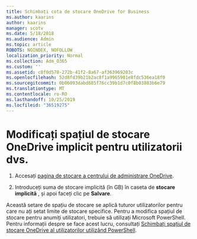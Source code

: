 ```yaml
---
title: Schimbați cota de stocare OneDrive for Business
ms.author: kaarins
author: kaarins
manager: scotv
ms.date: 5/18/2018
ms.audience: Admin
ms.topic: article
ROBOTS: NOINDEX, NOFOLLOW
localization_priority: Normal
ms.collection: Adm_O365
ms.custom: ''
ms.assetid: c8f0d578-272b-41f2-8a67-af363969203c
ms.openlocfilehash: 52d8fd39b21b2ac8f1a9965981e8fdc536ea18f0
ms.sourcegitcommit: 0b06093dabd685f76cc39b1d7c0f8b03883b6e79
ms.translationtype: MT
ms.contentlocale: ro-RO
ms.lasthandoff: 10/25/2019
ms.locfileid: "36519275"
---
```

# <a name="change-the-default-onedrive-storage-space-for-your-users"></a>Modificați spațiul de stocare OneDrive implicit pentru utilizatorii dvs.

1. Accesați [pagina de stocare a centrului de administrare OneDrive](https://admin.onedrive.com/?v=StorageSettings).
    
2. Introduceți suma de stocare implicită (în GB) în caseta de **stocare implicită** , și apoi faceți clic pe **Salvare**.
    
Această setare de spațiu de stocare se aplică tuturor utilizatorilor pentru care nu ați setat limite de stocare specifice. Pentru a modifica spațiul de stocare pentru anumiți utilizatori, trebuie să utilizați Microsoft PowerShell. Pentru informații despre se face acest lucru, consultați [Schimbați spațiul de stocare OneDrive al utilizatorilor utilizând PowerShell](https://go.microsoft.com/fwlink/?linkid=866402).
  

